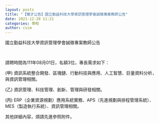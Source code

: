 ```yaml
---
layout: posts
title: "【徵才公告】國立勤益科技大學資訊管理學會誠徵專案教師公告"
date: 2021-12-28 11:21
categories: 學校
author: csim
---
```


國立勤益科技大學資訊管理學會誠徵專案教師公告

 

請聘時間為111年08月01日，名額3位，專長需求如下：

(甲) 資訊系統整合開發、區塊鏈、行動科技與應用、人工智慧、巨量資料分析，與資訊管理相關。

(乙) 資訊管理、科技管理、創新、管理與研發相關。

(丙) ERP（企業資源規劃）應用系統實務、APS（先進規劃與排程管理系統）、MES（製造執行系統）、資訊管理相關。

其他詳細內容，煩請先進參照附件。

